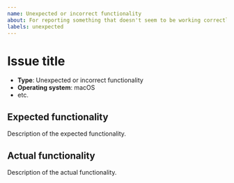 ```yaml
---
name: Unexpected or incorrect functionality
about: For reporting something that doesn't seem to be working correctly or is unexpected
labels: unexpected
---
```


# Issue title

- **Type**: Unexpected or incorrect functionality
- **Operating system**: macOS
- etc.

## Expected functionality

Description of the expected functionality.

## Actual functionality

Description of the actual functionality.